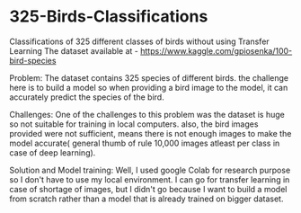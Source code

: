 # 325-Birds-Classifications
Classifications of 325 different classes of birds without using Transfer Learning
The dataset available at - https://www.kaggle.com/gpiosenka/100-bird-species

Problem: 
 The dataset contains 325 species of different birds. the challenge here is to build a model so when providing a bird image to the model, it can accurately predict the species of the bird.

Challenges:
 One of the challenges to this problem was the dataset is huge so not suitable for training in local computers. also, the bird images provided were not sufficient, means there is not enough images to make the model accurate( general thumb of rule 10,000 images atleast per class in case of deep learning).

Solution and Model training:
 Well, I used google Colab for research purpose so I don't have to use my local environment. I can go for transfer learning in case of shortage of images, but I didn't go because I want to build a model from scratch rather than a model that is already trained on bigger dataset.
